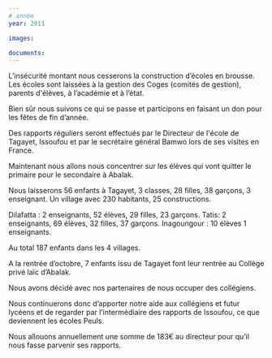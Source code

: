 ```yaml
---
# année
year: 2011

images:

documents:
---
```


L’insécurité montant nous cesserons la construction d’écoles en brousse. Les écoles sont laissées à la gestion des Coges (comités de gestion), parents d'élèves, à l’académie et à l’état.

Bien sûr nous suivons ce qui se passe et participons en faisant un don pour les fêtes de fin d’année.

Des rapports réguliers seront effectués par le Directeur de l'école de Tagayet, Issoufou et par le secrétaire général Bamwo lors de ses visites en France.

Maintenant nous allons nous concentrer sur les élèves qui vont quitter le primaire pour le secondaire à Abalak.

Nous laisserons 56 enfants à Tagayet, 3 classes, 28 filles, 38 garçons, 3 enseignant. Un village avec 230 habitants, 25 constructions.

Dilafatta : 2 enseignants, 52 élèves, 29 filles, 23 garçons.
Tatis: 2 enseignants, 69 élèves, 32 filles, 37 garçons.
Inagoungour : 10 élèves 1 enseignants.

Au total 187 enfants dans les 4 villages.

A la rentrée d’octobre, 7 enfants issu de Tagayet font leur rentrée au Collège privé laïc d’Abalak.

Nous avons décidé avec nos partenaires de nous occuper des collégiens.

Nous continuerons donc d’apporter notre aide aux collégiens et futur lycéens et de regarder par l’intermédiaire des rapports de Issoufou, ce que deviennent les écoles Peuls.

Nous allouons annuellement une somme de 183€ au directeur pour qu’il nous fasse parvenir ses rapports.
